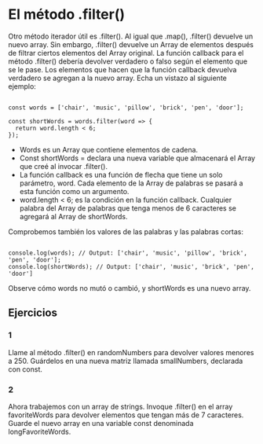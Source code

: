 # El método .filter()

Otro método iterador útil es .filter(). Al igual que .map(), .filter() devuelve un nuevo array. Sin embargo, .filter() devuelve un Array de elementos después de filtrar ciertos elementos del Array original. La función callback para el método .filter() debería devolver verdadero o falso según el elemento que se le pase. Los elementos que hacen que la función callback devuelva verdadero se agregan a la nuevo array. Echa un vistazo al siguiente ejemplo:

~~~

const words = ['chair', 'music', 'pillow', 'brick', 'pen', 'door']; 
 
const shortWords = words.filter(word => {
  return word.length < 6;
});

~~~

- Words es un Array que contiene elementos de cadena.
- Const shortWords = declara una nueva variable que almacenará el Array que creé al invocar .filter().
- La función callback es una función de flecha que tiene un solo parámetro, word. Cada elemento de la Array de palabras se pasará a esta función como un argumento.
- word.length < 6; es la condición en la función callback. Cualquier palabra del Array de palabras que tenga menos de 6 caracteres se agregará al Array de shortWords.

Comprobemos también los valores de las palabras y las palabras cortas:

~~~

console.log(words); // Output: ['chair', 'music', 'pillow', 'brick', 'pen', 'door']; 
console.log(shortWords); // Output: ['chair', 'music', 'brick', 'pen', 'door']

~~~

Observe cómo words no mutó o cambió, y shortWords es una nuevo array.

## Ejercicios

### 1

Llame al método .filter() en randomNumbers para devolver valores menores a 250. Guárdelos en una nueva matriz llamada smallNumbers, declarada con const.

### 2

Ahora trabajemos con un array de strings. Invoque .filter() en el array favoriteWords para devolver elementos que tengan más de 7 caracteres. Guarde el nuevo array en una variable const denominada longFavoriteWords.